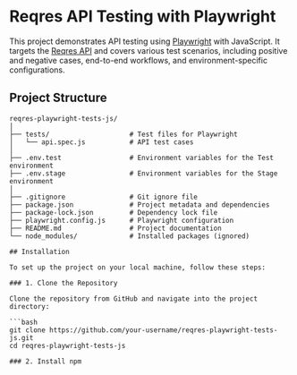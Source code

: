 # Reqres API Testing with Playwright

This project demonstrates API testing using [Playwright](https://playwright.dev/) with JavaScript. It targets the [Reqres API](https://reqres.in/) and covers various test scenarios, including positive and negative cases, end-to-end workflows, and environment-specific configurations.

## Project Structure

```plaintext
reqres-playwright-tests-js/
│
├── tests/                    # Test files for Playwright
│   └── api.spec.js           # API test cases
│
├── .env.test                 # Environment variables for the Test environment
├── .env.stage                # Environment variables for the Stage environment
│
├── .gitignore                # Git ignore file
├── package.json              # Project metadata and dependencies
├── package-lock.json         # Dependency lock file
├── playwright.config.js      # Playwright configuration
├── README.md                 # Project documentation
└── node_modules/             # Installed packages (ignored)

## Installation

To set up the project on your local machine, follow these steps:

### 1. Clone the Repository

Clone the repository from GitHub and navigate into the project directory:

```bash
git clone https://github.com/your-username/reqres-playwright-tests-js.git
cd reqres-playwright-tests-js

### 2. Install npm
